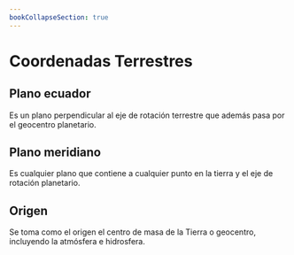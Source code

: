 ```yaml
---
bookCollapseSection: true
---
```


# Coordenadas Terrestres

## Plano ecuador

Es un plano perpendicular al eje de rotación terrestre que además pasa por el geocentro planetario.

## Plano meridiano

Es cualquier plano que contiene a cualquier punto en la tierra y el eje de rotación planetario.

## Origen

Se toma como el origen el centro de masa de la Tierra o geocentro, incluyendo la atmósfera e hidrosfera.
